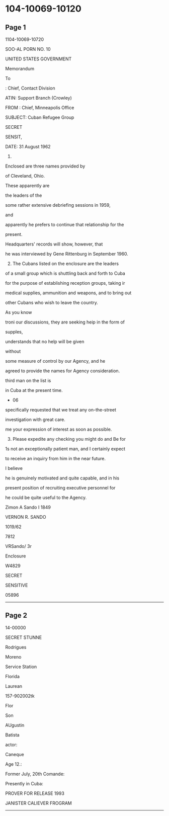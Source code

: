 # 104-10069-10120

## Page 1

1104-10069-10720

SOO-AL PORN NO. 10

UNITED STATES GOVERNMENT

Memorandum

To

: Chief, Contact Division

ATIN: Support Branch (Crowley)

FROM : Chief, Minneapolis Office

SUBJECT: Cuban Refugee Group

SECRET

SENSIT,

DATE: 31 August 1962

1.

Enclosed are three names provided by

of Cleveland, Ohio.

These apparently are

the leaders of the

some rather extensive debriefing sessions in 1959,

and

apparently he prefers to continue that relationship for the

present.

Headquarters' records will show, however, that

he was interviewed by Gene Rittenburg in September 1960.

2. The Cubans listed on the enclosure are the leaders

of a small group which is shuttling back and forth to Cuba

for the purpose of establishing reception groups, taking ir

medical supplies, ammunition and weapons, and to bring out

other Cubans who wish to leave the country.

As you know

troni our discussions, they are seeking heip in the form of

supples,

understands that no help will be given

without

some measure of control by our Agency, and he

agreed to provide the names for Agency consideration.

third man on the list is

in Cuba at the present time.

- 06

specifically requested that we treat any on-the-street

investigation with great care.

me your expression of interest as soon as possible.

3. Please expedite any checking you might do and Be for

1s not an exceptionally patient man, and I certainly expect

to receive an inquiry from him in the near future.

I believe

he is genuinely motivated and quite capable, and in his

present position of recruiting executive personnel for

he could be quite useful to the Agency.

Zimon A Sando I 1849

VERNON R. SANDO

1019/62

7812

VRSando/ 3r

Enclosure

W4829

SECRET

SENSITIVE

05896

---

## Page 2

14-00000

SECRET STUNNE

Rodrigues

Moreno

Service Station

Florida

Laurean

157-902002tk

Flor

Son

AUgustin

Batista

actor:

Caneque

Age 12.:

Former July, 20th Comande:

Presently in Cuba:

PROVER FOR RELEASE 1993

JANISTER CALIEVER FROGRAM

---

